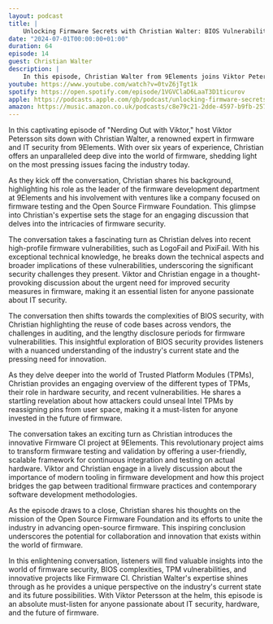 ```yaml
---
layout: podcast
title: |
    Unlocking Firmware Secrets with Christian Walter: BIOS Vulnerabilities & Security Insights
date: "2024-07-01T00:00:00+01:00"
duration: 64
episode: 14
guest: Christian Walter
description: |
    In this episode, Christian Walter from 9Elements joins Viktor Petersson to dive into the fascinating world of firmware and hardware security. With Christian's in-depth knowledge of recent vulnerabilities like LogoFail and PixieFail, plus his expertise on BIOS security and Trusted Platform Modules (TPMs), listeners will gain valuable insights into the complexities of securing IT infrastructure.
youtube: https://www.youtube.com/watch?v=0tvZ6jTgt1k
spotify: https://open.spotify.com/episode/1VGVClaD6LaaT3D1ticurov
apple: https://podcasts.apple.com/gb/podcast/unlocking-firmware-secrets-with-christian-walter-bios/id1722663295?i=1000660736972
amazon: https://music.amazon.co.uk/podcasts/c8e79c21-2dde-4597-b9fb-257ecbc2bf29/episodes/698bf74f-b1a6-4af6-8927-2fc399410dee/nerding-out-with-viktor-unlocking-firmware-secrets-with-christian-walter-bios-vulnerabilities-security-insights
---
```


In this captivating episode of "Nerding Out with Viktor," host Viktor Petersson sits down with Christian Walter, a renowned expert in firmware and IT security from 9Elements. With over six years of experience, Christian offers an unparalleled deep dive into the world of firmware, shedding light on the most pressing issues facing the industry today.

As they kick off the conversation, Christian shares his background, highlighting his role as the leader of the firmware development department at 9Elements and his involvement with ventures like a company focused on firmware testing and the Open Source Firmware Foundation. This glimpse into Christian's expertise sets the stage for an engaging discussion that delves into the intricacies of firmware security.

The conversation takes a fascinating turn as Christian delves into recent high-profile firmware vulnerabilities, such as LogoFail and PixiFail. With his exceptional technical knowledge, he breaks down the technical aspects and broader implications of these vulnerabilities, underscoring the significant security challenges they present. Viktor and Christian engage in a thought-provoking discussion about the urgent need for improved security measures in firmware, making it an essential listen for anyone passionate about IT security.

The conversation then shifts towards the complexities of BIOS security, with Christian highlighting the reuse of code bases across vendors, the challenges in auditing, and the lengthy disclosure periods for firmware vulnerabilities. This insightful exploration of BIOS security provides listeners with a nuanced understanding of the industry's current state and the pressing need for innovation.

As they delve deeper into the world of Trusted Platform Modules (TPMs), Christian provides an engaging overview of the different types of TPMs, their role in hardware security, and recent vulnerabilities. He shares a startling revelation about how attackers could unseal Intel TPMs by reassigning pins from user space, making it a must-listen for anyone invested in the future of firmware.

The conversation takes an exciting turn as Christian introduces the innovative Firmware CI project at 9Elements. This revolutionary project aims to transform firmware testing and validation by offering a user-friendly, scalable framework for continuous integration and testing on actual hardware. Viktor and Christian engage in a lively discussion about the importance of modern tooling in firmware development and how this project bridges the gap between traditional firmware practices and contemporary software development methodologies.

As the episode draws to a close, Christian shares his thoughts on the mission of the Open Source Firmware Foundation and its efforts to unite the industry in advancing open-source firmware. This inspiring conclusion underscores the potential for collaboration and innovation that exists within the world of firmware.

In this enlightening conversation, listeners will find valuable insights into the world of firmware security, BIOS complexities, TPM vulnerabilities, and innovative projects like Firmware CI. Christian Walter's expertise shines through as he provides a unique perspective on the industry's current state and its future possibilities. With Viktor Petersson at the helm, this episode is an absolute must-listen for anyone passionate about IT security, hardware, and the future of firmware.